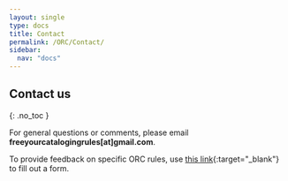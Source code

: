 ```yaml
---
layout: single
type: docs
title: Contact
permalink: /ORC/Contact/
sidebar:
  nav: "docs"
---
```


## Contact us
{: .no_toc }

For general questions or comments, please email **freeyourcatalogingrules[at]gmail.com**.

To provide feedback on specific ORC rules, use [this link](https://docs.google.com/forms/d/e/1FAIpQLSeE-cyK0r4gr3B-dITTvsfEp4RoGQ0KiIDBDttW-ndoCycFkw/viewform?usp=sf_link){:target="_blank"} to fill out a form.